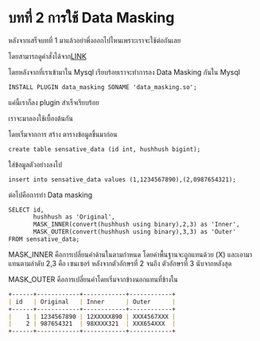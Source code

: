 # บทที่ 2 การใช้ Data Masking

หลังจากเสร็จบทที่ 1 มาแล้วอย่าพึ่งออกไปไหนเพราะเราจะใช้ต่อกันเลย

โดยสามารถดูคำสั่งได้จาก[LINK](https://www.percona.com/blog/data-masking-with-percona-server-for-mysql-an-enterprise-feature-at-a-community-price/)

โดยหลังจากที่เราเข้ามาใน Mysql เรียบร้อยเราจะทำการลง Data Masking กันใน Mysql 

``````markdown
INSTALL PLUGIN data_masking SONAME 'data_masking.so';
``````
แค่นี้เราก็ลง plugin สำเร็จเรียบร้อย

เราจะมาลองใช้เบื้องต้นกัน

โดยเริ่มจากการ สร้าง ตารางข้อมูลขึ้นมาก่อน
``````markdown
create table sensative_data (id int, hushhush bigint);
``````

ใส่ข้อมูลตัวอย่างลงไป

``````markdown
insert into sensative_data values (1,1234567890),(2,0987654321);
``````

ต่อไปคือการทำ Data masking 
``````markdown
SELECT id, 
       hushhush as 'Original', 
       MASK_INNER(convert(hushhush using binary),2,3) as 'Inner', 
       MASK_OUTER(convert(hushhush using binary),3,3) as 'Outer' 
FROM sensative_data;
``````
MASK_INNER คือการเปลี่ยนคำด้านในตามกำหนด โดยค่าพื้นฐานจะถูกแทนด้วย (X) และเอามาแทนตามลำดับ 2,3 คือ เซนเซอร์ หลังจากตัวอักษรที่ 2 จนถึง ตัวอักษรที่ 3 นับจากหลังสุด

MASK_OUTER คือการเปลี่ยนคำโดยเริ่มจากข้างนอกแทนที่ข้างใน

``````markdown
+------+------------+------------+------------+
| id   | Original   | Inner      | Outer      |
+------+------------+------------+------------+
|    1 | 1234567890 | 12XXXXX890 | XXX4567XXX |
|    2 | 987654321  | 98XXXX321  | XXX654XXX  |
+------+------------+------------+------------+
``````